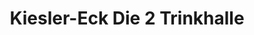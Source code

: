 ---
title: "Kiesler-Eck Die 2 Trinkhalle"
url: /luedenscheid/kiesler-eck-die-2-trinkhalle/
shop: Kiosk
---